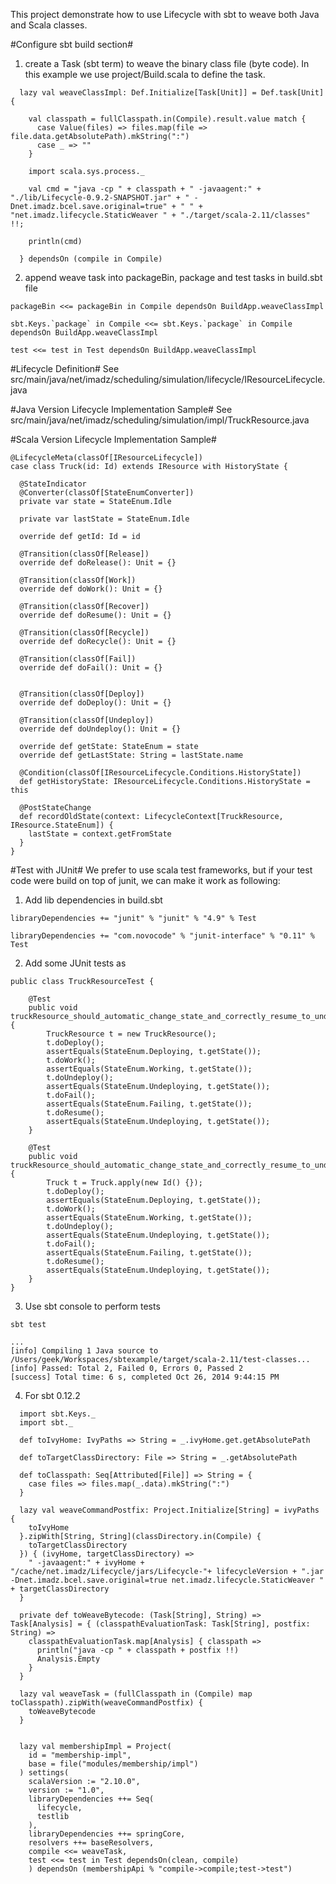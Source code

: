 This project demonstrate how to use Lifecycle with sbt to weave both Java and Scala classes.

#Configure sbt build section#

1. create a Task (sbt term) to weave the binary class file (byte code). In this example we use project/Build.scala to define the task.

```
  lazy val weaveClassImpl: Def.Initialize[Task[Unit]] = Def.task[Unit] {

    val classpath = fullClasspath.in(Compile).result.value match {
      case Value(files) => files.map(file => file.data.getAbsolutePath).mkString(":")
      case _ => ""
    }

    import scala.sys.process._

    val cmd = "java -cp " + classpath + " -javaagent:" + "./lib/Lifecycle-0.9.2-SNAPSHOT.jar" + " -Dnet.imadz.bcel.save.original=true" + " " + "net.imadz.lifecycle.StaticWeaver " + "./target/scala-2.11/classes" !!;

    println(cmd)

  } dependsOn (compile in Compile)
```

2. append weave task into packageBin, package and test tasks in build.sbt file

```
packageBin <<= packageBin in Compile dependsOn BuildApp.weaveClassImpl

sbt.Keys.`package` in Compile <<= sbt.Keys.`package` in Compile dependsOn BuildApp.weaveClassImpl

test <<= test in Test dependsOn BuildApp.weaveClassImpl

```

#Lifecycle Definition#
See src/main/java/net/imadz/scheduling/simulation/lifecycle/IResourceLifecycle.java

#Java Version Lifecycle Implementation Sample#
See src/main/java/net/imadz/scheduling/simulation/impl/TruckResource.java

#Scala Version Lifecycle Implementation Sample#
```
@LifecycleMeta(classOf[IResourceLifecycle])
case class Truck(id: Id) extends IResource with HistoryState {

  @StateIndicator
  @Converter(classOf[StateEnumConverter])
  private var state = StateEnum.Idle

  private var lastState = StateEnum.Idle

  override def getId: Id = id

  @Transition(classOf[Release])
  override def doRelease(): Unit = {}

  @Transition(classOf[Work])
  override def doWork(): Unit = {}

  @Transition(classOf[Recover])
  override def doResume(): Unit = {}

  @Transition(classOf[Recycle])
  override def doRecycle(): Unit = {}

  @Transition(classOf[Fail])
  override def doFail(): Unit = {}


  @Transition(classOf[Deploy])
  override def doDeploy(): Unit = {}

  @Transition(classOf[Undeploy])
  override def doUndeploy(): Unit = {}

  override def getState: StateEnum = state
  override def getLastState: String = lastState.name

  @Condition(classOf[IResourceLifecycle.Conditions.HistoryState])
  def getHistoryState: IResourceLifecycle.Conditions.HistoryState = this

  @PostStateChange
  def recordOldState(context: LifecycleContext[TruckResource, IResource.StateEnum]) {
    lastState = context.getFromState
  }
}
```

#Test with JUnit#
We prefer to use scala test frameworks, but if your test code were build on top of junit, we can make it work as following:

1. Add lib dependencies in build.sbt
```
libraryDependencies += "junit" % "junit" % "4.9" % Test

libraryDependencies += "com.novocode" % "junit-interface" % "0.11" % Test
```

2. Add some JUnit tests as
```
public class TruckResourceTest {

    @Test
    public void truckResource_should_automatic_change_state_and_correctly_resume_to_undeploying_state_with_conditional_transition_recover_on_Java_class() {
        TruckResource t = new TruckResource();
        t.doDeploy();
        assertEquals(StateEnum.Deploying, t.getState());
        t.doWork();
        assertEquals(StateEnum.Working, t.getState());
        t.doUndeploy();
        assertEquals(StateEnum.Undeploying, t.getState());
        t.doFail();
        assertEquals(StateEnum.Failing, t.getState());
        t.doResume();
        assertEquals(StateEnum.Undeploying, t.getState());
    }

    @Test
    public void truckResource_should_automatic_change_state_and_correctly_resume_to_undeploying_state_with_conditional_transition_recover_on_scala_class() {
        Truck t = Truck.apply(new Id() {});
        t.doDeploy();
        assertEquals(StateEnum.Deploying, t.getState());
        t.doWork();
        assertEquals(StateEnum.Working, t.getState());
        t.doUndeploy();
        assertEquals(StateEnum.Undeploying, t.getState());
        t.doFail();
        assertEquals(StateEnum.Failing, t.getState());
        t.doResume();
        assertEquals(StateEnum.Undeploying, t.getState());
    }
}

```

3. Use sbt console to perform tests
```
sbt test

...
[info] Compiling 1 Java source to /Users/geek/Workspaces/sbtexample/target/scala-2.11/test-classes...
[info] Passed: Total 2, Failed 0, Errors 0, Passed 2
[success] Total time: 6 s, completed Oct 26, 2014 9:44:15 PM

```

4. For sbt 0.12.2

```
  import sbt.Keys._
  import sbt._

  def toIvyHome: IvyPaths => String = _.ivyHome.get.getAbsolutePath

  def toTargetClassDirectory: File => String = _.getAbsolutePath

  def toClasspath: Seq[Attributed[File]] => String = {
    case files => files.map(_.data).mkString(":")
  }

  lazy val weaveCommandPostfix: Project.Initialize[String] = ivyPaths {
    toIvyHome
  }.zipWith[String, String](classDirectory.in(Compile) {
    toTargetClassDirectory
  }) { (ivyHome, targetClassDirectory) =>
    " -javaagent:" + ivyHome + "/cache/net.imadz/Lifecycle/jars/Lifecycle-"+ lifecycleVersion + ".jar -Dnet.imadz.bcel.save.original=true net.imadz.lifecycle.StaticWeaver " + targetClassDirectory
  }

  private def toWeaveBytecode: (Task[String], String) => Task[Analysis] = { (classpathEvaluationTask: Task[String], postfix: String) =>
    classpathEvaluationTask.map[Analysis] { classpath =>
      println("java -cp " + classpath + postfix !!)
      Analysis.Empty
    }
  }

  lazy val weaveTask = (fullClasspath in (Compile) map toClasspath).zipWith(weaveCommandPostfix) {
    toWeaveBytecode
  }


  lazy val membershipImpl = Project(
    id = "membership-impl",
    base = file("modules/membership/impl")
  ) settings(
    scalaVersion := "2.10.0",
    version := "1.0",
    libraryDependencies ++= Seq(
      lifecycle,
      testlib
    ),
    libraryDependencies ++= springCore,
    resolvers ++= baseResolvers,
    compile <<= weaveTask,
    test <<= test in Test dependsOn(clean, compile)
    ) dependsOn (membershipApi % "compile->compile;test->test")

```
